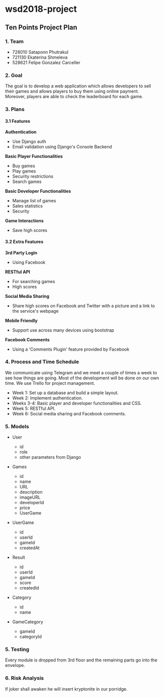 # wsd2018-project

Ten Points Project Plan
-----------------------

### 1. Team

* 728010 Sataponn Phutrakul
* 721130 Ekaterina Shmeleva
* 528621 Felipe Gonzalez Carceller


### 2. Goal

The goal is to develop a web application which allows developers to sell their games and allows players to buy them using online payment. Moreover, players are able to check the leaderboard for each game.


### 3. Plans

#### 3.1 Features

**Authentication**
* Use Django auth
* Email validation using Django's Console Backend

**Basic Player Functionalities**
* Buy games
* Play games
* Security restrictions
* Search games

**Basic Developer Functionalities**
* Manage list of games
* Sales statistics
* Security

**Game Interactions**
* Save high scores

#### 3.2 Extra Features

**3rd Party Login**
* Using Facebook

**RESTful API**
* For searching games
* High scores

**Social Media Sharing**
* Share high scores on Facebook and Twitter with a picture and a link to the service's webpage

**Mobile Friendly**
* Support use across many devices using bootstrap

**Facebook Comments**
* Using a 'Comments Plugin' feature provided by Facebook

### 4. Process and Time Schedule

We communicate using Telegram and we meet a couple of times a week to see how things are going. Most of the development will be done on our own time. We use Trello for project management.

* Week 1: Set up a database and build a simple layout.
* Week 2: Implement authentication.
* Weeks 3-4: Basic player and developer functionalities and CSS.
* Week 5: RESTful API.
* Week 6: Social media sharing and Facebook comments.

### 5. Models
* User
  * id
  * role
  * other parameters from Django


* Games
  * id
  * name
  * URL
  * description
  * imageURL
  * developerId
  * price
  * UserGame


* UserGame
  * id
  * userId
  * gameId
  * createdAt


* Result
  * id
  * userId
  * gameId
  * score
  * createdId


* Category
  * id
  * name


* GameCategory
  * gameId
  * categoryId


### 5. Testing

Every module is dropped from 3rd floor and the remaining parts
go into the envelope.


### 6. Risk Analysis

If joker shall awaken he will insert kryptonite in our porridge.
